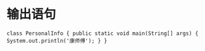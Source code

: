 # 输出语句
`` class PersonalInfo {
 public static void main(String[] args) {
 System.out.println('康师傅');
 }
}
``
